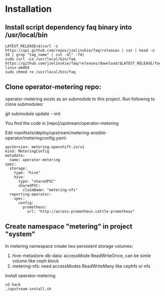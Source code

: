 # Installation

## Install script dependency faq binary into /usr/local/bin
```
LATEST_RELEASE=$(curl -s https://api.github.com/repos/jzelinskie/faq/releases | cat | head -n 10 | grep "tag_name" | cut -d\" -f4)
sudo curl -Lo /usr/local/bin/faq https://github.com/jzelinskie/faq/releases/download/$LATEST_RELEASE/faq-linux-amd64
sudo chmod +x /usr/local/bin/faq
```

## Clone operator-metering repo:
operator-metering exists as an submodule to this project. Run following to clone submodules:

 git submodule update --init

You find the code in [repo]/upstream/operator-metering

Edit manifests/deploy/upstream/metering-ansible-operator/meteringconfig.yaml:
```
apiVersion: metering.openshift.io/v1
kind: MeteringConfig
metadata:
  name: operator-metering
spec:
  storage:
    type: "hive"
    hive:
      type: "sharedPVC"
      sharedPVC:
        claimName: "metering-nfs"
  reporting-operator:
    spec:
      config:
        prometheus:
          url: "http://access-prometheus.cattle-prometheus"
```

## Create namespace "metering" in project "system"

In metering namespace create two persistent storage volumes:
1. hive-metastore-db-data: accessMode ReadWriteOnce, can be simle volume like ceph block
2. metering-nfs: need accessModes ReadWriteMany like cephfs or nfs

Install operator-metering
```
cd hack
./upstream-install.sh
```

